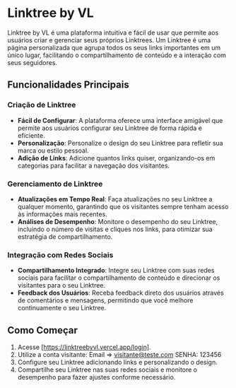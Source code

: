 # Linktree by VL

Linktree by VL é uma plataforma intuitiva e fácil de usar que permite aos usuários criar e gerenciar seus próprios Linktrees. Um Linktree é uma página personalizada que agrupa todos os seus links importantes em um único lugar, facilitando o compartilhamento de conteúdo e a interação com seus seguidores.

## Funcionalidades Principais

### Criação de Linktree

- **Fácil de Configurar**: A plataforma oferece uma interface amigável que permite aos usuários configurar seu Linktree de forma rápida e eficiente.
- **Personalização**: Personalize o design do seu Linktree para refletir sua marca ou estilo pessoal.
- **Adição de Links**: Adicione quantos links quiser, organizando-os em categorias para facilitar a navegação dos visitantes.

### Gerenciamento de Linktree

- **Atualizações em Tempo Real**: Faça atualizações no seu Linktree a qualquer momento, garantindo que os visitantes sempre tenham acesso às informações mais recentes.
- **Análises de Desempenho**: Monitore o desempenho do seu Linktree, incluindo o número de visitas e cliques nos links, para otimizar sua estratégia de compartilhamento.

### Integração com Redes Sociais

- **Compartilhamento Integrado**: Integre seu Linktree com suas redes sociais para facilitar o compartilhamento de conteúdo e direcionar os visitantes para o seu Linktree.
- **Feedback dos Usuários**: Receba feedback direto dos usuários através de comentários e mensagens, permitindo que você melhore continuamente o seu Linktree.

## Como Começar

1. Acesse [https://linktreebyvl.vercel.app/login].
2. Utilize a conta visitante: Email => visitante@teste.com  SENHA: 123456
3. Configure seu Linktree adicionando links e personalizando o design.
4. Compartilhe seu Linktree nas suas redes sociais e monitore o desempenho para fazer ajustes conforme necessário.

